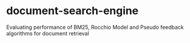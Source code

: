 # document-search-engine
Evaluating performance of BM25, Rocchio Model and Pseudo feedback algorithms for document retrieval
